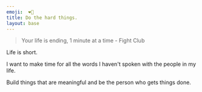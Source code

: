```yaml
---
emoji:  ❤️‍🔥
title: Do the hard things.
layout: base
---
```


> Your life is ending, 1 minute at a time - Fight Club

Life is short.

I want to make time for all the words I haven't spoken with the people in my life.

Build things that are meaningful and be the person who gets things done.
